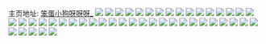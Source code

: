 主页地址: [笨蛋小狗呀呀呀_](https://weibo.com/u/5467823229) 
![](https://wx4.sinaimg.cn/mw2000/005Y2qBfly1h9ncni21bnj31c82dshdt.jpg) 
![](https://wx4.sinaimg.cn/mw2000/005Y2qBfly1h9ncnmjtj8j31c82dsb29.jpg) 
![](https://wx4.sinaimg.cn/mw2000/005Y2qBfly1h9lmucvb0hj31x22vlb29.jpg) 
![](https://wx4.sinaimg.cn/mw2000/005Y2qBfly1h9lmuaijndj32c0340kjm.jpg) 
![](https://wx4.sinaimg.cn/mw2000/005Y2qBfly1h9lmu473k1j31yk2xvkjl.jpg) 
![](https://wx4.sinaimg.cn/mw2000/005Y2qBfly1h9lmu1es1uj30zg1ba0yq.jpg) 
![](https://wx4.sinaimg.cn/mw2000/005Y2qBfly1h9lmu1u4p5j30zg1bajy0.jpg) 
![](https://wx4.sinaimg.cn/mw2000/005Y2qBfly1h9lmu24wdqj30zo1hgjy1.jpg) 
![](https://wx4.sinaimg.cn/mw2000/005Y2qBfly1h9ipgdyz3dj31c724h4qp.jpg) 
![](https://wx4.sinaimg.cn/mw2000/005Y2qBfly1h9ipgeqtfqj31c824i1kx.jpg) 
![](https://wx4.sinaimg.cn/mw2000/005Y2qBfly1h9ipgfgnwfj30zk1c2h0a.jpg) 
![](https://wx4.sinaimg.cn/mw2000/005Y2qBfly1h9gxrrtwsbj32o03k0kjp.jpg) 
![](https://wx4.sinaimg.cn/mw2000/005Y2qBfly1h9gxrtpmvrj33k02o0npg.jpg) 
![](https://wx4.sinaimg.cn/mw2000/005Y2qBfly1h9gxruoedgj31o02804qq.jpg) 
![](https://wx4.sinaimg.cn/mw2000/005Y2qBfly1h9gxrvjyy4j31o02807wi.jpg) 
![](https://wx4.sinaimg.cn/mw2000/005Y2qBfly1h9gxrxhy82j32c03401kz.jpg) 
![](https://wx4.sinaimg.cn/mw2000/005Y2qBfly1h9gxrzljc6j32c0340hdv.jpg) 
![](https://wx4.sinaimg.cn/mw2000/005Y2qBfly1h8zoeb4tu4j32o035su0z.jpg) 
![](https://wx4.sinaimg.cn/mw2000/005Y2qBfly1h8zoe4s9boj32o02tlnpd.jpg) 
![](https://wx4.sinaimg.cn/mw2000/005Y2qBfly1h8zoe6eapzj33k02o0npe.jpg) 
![](https://wx4.sinaimg.cn/mw2000/005Y2qBfly1h8zoefqf6gj32o02o0qv6.jpg) 
![](https://wx4.sinaimg.cn/mw2000/005Y2qBfly1h8zoe7mjstj31pv2fr1ky.jpg) 
![](https://wx4.sinaimg.cn/mw2000/005Y2qBfly1h8zoe50x14j30zk0zkwjp.jpg) 
![](https://wx4.sinaimg.cn/mw2000/005Y2qBfly1h8zoedejnjj32uu2g2qv6.jpg) 
![](https://wx4.sinaimg.cn/mw2000/005Y2qBfly1h8zoeemyb5j33k02o0npe.jpg) 
![](https://wx4.sinaimg.cn/mw2000/005Y2qBfly1h8zoe8mp7yj31l71y71kx.jpg) 
![](https://wx4.sinaimg.cn/mw2000/005Y2qBfly1h8yq5afg9vj32o02o0x6q.jpg) 
![](https://wx4.sinaimg.cn/mw2000/005Y2qBfly1h8yq5e3dd7j32o02nz7wi.jpg) 
![](https://wx4.sinaimg.cn/mw2000/005Y2qBfly1h8yq5hxqf2j31i11kn7it.jpg) 
![](https://wx4.sinaimg.cn/mw2000/005Y2qBfly1h8yq5h499uj32o02o0kjn.jpg) 
![](https://wx4.sinaimg.cn/mw2000/005Y2qBfly1h8yq5jeualj31w02ca4qp.jpg) 
![](https://wx4.sinaimg.cn/mw2000/005Y2qBfly1h8yq5bv4rcj32o01ognpd.jpg) 
![](https://wx4.sinaimg.cn/mw2000/005Y2qBfly1h8nmfxymv7j30zk0zkwnr.jpg) 
![](https://wx4.sinaimg.cn/mw2000/005Y2qBfly1h8nmg0jqbfj32og3kwqv6.jpg) 
![](https://wx4.sinaimg.cn/mw2000/005Y2qBfly1h8nmfxnxq4j30zk1be147.jpg) 
![](https://wx4.sinaimg.cn/mw2000/005Y2qBfly1h8nmfxaah5j30ta1ikwwv.jpg) 
![](https://wx4.sinaimg.cn/mw2000/005Y2qBfly1h8ktglguwyj31hc0u0wh4.jpg) 
![](https://wx4.sinaimg.cn/mw2000/005Y2qBfly1h8ktglprjkj31hc0u0tb2.jpg) 
![](https://wx4.sinaimg.cn/mw2000/005Y2qBfly1h8ktglxb94j31hc0u0mzi.jpg) 
![](https://wx4.sinaimg.cn/mw2000/005Y2qBfly1h8ktgmaok6j31hc0u0di9.jpg) 
![](https://wx4.sinaimg.cn/mw2000/005Y2qBfly1gyd3gse4ahj30qo17o0xx.jpg) 
![](https://wx4.sinaimg.cn/mw2000/005Y2qBfly1gy1g9e5a4jj30sg0fugnk.jpg) 
![](https://wx4.sinaimg.cn/mw2000/005Y2qBfly1gy1g9f4snkj30sg0hujt8.jpg) 
![](https://wx4.sinaimg.cn/mw2000/005Y2qBfly1gy1gb0g3grj31ew0sowk1.jpg) 
![](https://wx4.sinaimg.cn/mw2000/005Y2qBfly1gxzovjwzgoj30k00zkn1f.jpg) 
![](https://wx4.sinaimg.cn/mw2000/005Y2qBfly1gxzovk7a4uj30k00zktbv.jpg) 
